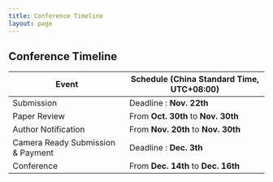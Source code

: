 ```yaml
---
title: Conference Timeline
layout: page
---
```


## Conference Timeline

| Event                             | Schedule (China Standard Time, UTC+08:00)
|-----------------------------------|-----------------------------------------
|Submission                         | Deadline : **Nov. 22th**
|Paper Review                       | From **Oct. 30th** to **Nov. 30th**
|Author Notification                | From **Nov. 20th** to **Nov. 30th**
|Camera Ready Submission &  Payment | Deadline : **Dec. 3th**
|Conference                         | From **Dec. 14th** to **Dec. 16th**
